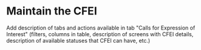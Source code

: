 # Maintain the CFEI

Add description of tabs and actions available in tab "Calls for Expression of Interest" \(filters, columns in table, description of screens with CFEI details, description of available statuses that CFEI can have, etc.\)

